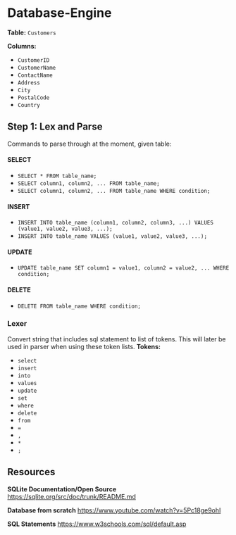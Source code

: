 # Database-Engine

**Table:** `Customers`

**Columns:**
- `CustomerID`
- `CustomerName`	
- `ContactName`
- `Address`
- `City`	
- `PostalCode`	
- `Country`

## Step 1: Lex and Parse

Commands to parse through at the moment, given table:

#### SELECT
- `SELECT * FROM table_name;`
- `SELECT column1, column2, ... FROM table_name;`
- `SELECT column1, column2, ... FROM table_name WHERE condition;`

#### INSERT
- `INSERT INTO table_name (column1, column2, column3, ...) VALUES (value1, value2, value3, ...);`
- `INSERT INTO table_name VALUES (value1, value2, value3, ...);`

#### UPDATE
- `UPDATE table_name SET column1 = value1, column2 = value2, ... WHERE condition;`

#### DELETE
- `DELETE FROM table_name WHERE condition;`

### Lexer
Convert string that includes sql statement to list of tokens. This will later be used in parser when using these token lists.
**Tokens:**
- `select`
- `insert`
- `into`
- `values`
- `update`
- `set`
- `where`
- `delete`
- `from`
- `=`
- `,`
- `*`
- `;`

## Resources

**SQLite Documentation/Open Source**
https://sqlite.org/src/doc/trunk/README.md

**Database from scratch**
https://www.youtube.com/watch?v=5Pc18ge9ohI

**SQL Statements**
https://www.w3schools.com/sql/default.asp